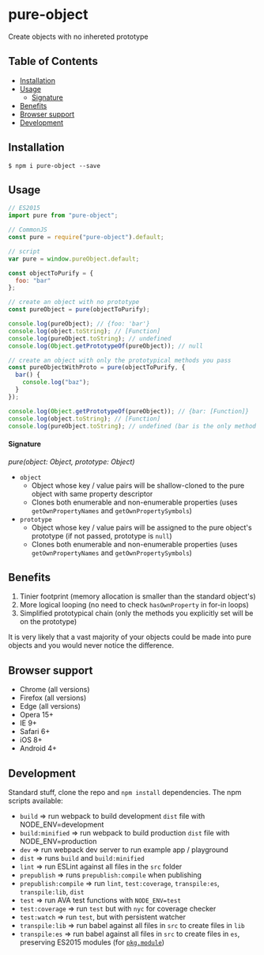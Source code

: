 # pure-object

Create objects with no inhereted prototype

## Table of Contents

* [Installation](#installation)
* [Usage](#usage)
  * [Signature](#signature)
* [Benefits](#benefits)
* [Browser support](#browser-support)
* [Development](#development)

## Installation

```
$ npm i pure-object --save
```

## Usage

```javascript
// ES2015
import pure from "pure-object";

// CommonJS
const pure = require("pure-object").default;

// script
var pure = window.pureObject.default;

const objectToPurify = {
  foo: "bar"
};

// create an object with no prototype
const pureObject = pure(objectToPurify);

console.log(pureObject); // {foo: 'bar'}
console.log(object.toString); // [Function]
console.log(pureObject.toString); // undefined
console.log(Object.getPrototypeOf(pureObject)); // null

// create an object with only the prototypical methods you pass
const pureObjectWithProto = pure(objectToPurify, {
  bar() {
    console.log("baz");
  }
});

console.log(Object.getPrototypeOf(pureObject)); // {bar: [Function]}
console.log(object.toString); // [Function]
console.log(pureObject.toString); // undefined (bar is the only method on the prototype)
```

#### Signature

_pure(object: Object, prototype: Object)_

* `object`
  * Object whose key / value pairs will be shallow-cloned to the pure object with same property descriptor
  * Clones both enumerable and non-enumerable properties (uses `getOwnPropertyNames` and `getOwnPropertySymbols`)
* `prototype`
  * Object whose key / value pairs will be assigned to the pure object's prototype (if not passed, prototype is `null`)
  * Clones both enumerable and non-enumerable properties (uses `getOwnPropertyNames` and `getOwnPropertySymbols`)

## Benefits

1.  Tinier footprint (memory allocation is smaller than the standard object's)
2.  More logical looping (no need to check `hasOwnProperty` in for-in loops)
3.  Simplified prototypical chain (only the methods you explicitly set will be on the prototype)

It is very likely that a vast majority of your objects could be made into pure objects and you would never notice the difference.

## Browser support

* Chrome (all versions)
* Firefox (all versions)
* Edge (all versions)
* Opera 15+
* IE 9+
* Safari 6+
* iOS 8+
* Android 4+

## Development

Standard stuff, clone the repo and `npm install` dependencies. The npm scripts available:

* `build` => run webpack to build development `dist` file with NODE_ENV=development
* `build:minified` => run webpack to build production `dist` file with NODE_ENV=production
* `dev` => run webpack dev server to run example app / playground
* `dist` => runs `build` and `build:minified`
* `lint` => run ESLint against all files in the `src` folder
* `prepublish` => runs `prepublish:compile` when publishing
* `prepublish:compile` => run `lint`, `test:coverage`, `transpile:es`, `transpile:lib`, `dist`
* `test` => run AVA test functions with `NODE_ENV=test`
* `test:coverage` => run `test` but with `nyc` for coverage checker
* `test:watch` => run `test`, but with persistent watcher
* `transpile:lib` => run babel against all files in `src` to create files in `lib`
* `transpile:es` => run babel against all files in `src` to create files in `es`, preserving ES2015 modules (for
  [`pkg.module`](https://github.com/rollup/rollup/wiki/pkg.module))
